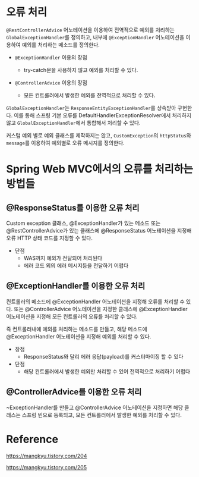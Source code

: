 # 오류 처리

`@RestControllerAdvice` 어노테이션을 이용하여 전역적으로 예외를 처리하는 `GlobalExceptionHandler`를 정의하고, 내부에 `@ExceptionHandler` 어노테이션을 이용하여 예외를 처리하는 메소드를 정의한다.

- `@ExceptionHandler` 이용의 장점

  - try-catch문을 사용하지 않고 예외를 처리할 수 있다.

- `@ControllerAdvice` 이용의 장점

  - 모든 컨트롤러에서 발생한 예외를 전역적으로 처리할 수 있다.

`GlobalExceptionHandler`는 `ResponseEntityExceptionHandler`를 상속받아 구현한다. 이를 통해 스프링 기본 오류를 DefaultHandlerExceptionResolver에서 처리하지 않고 `GlobalExceptionHandler`에서 통합해서 처리할 수 있다.

커스텀 예외 별로 예외 클래스를 제작하지는 않고, `CustomException`의 `httpStatus`와 `message`를 이용하여 예외별로 오류 메시지를 정의한다.

##

# Spring Web MVC에서의 오류를 처리하는 방법들

## @ResponseStatus를 이용한 오류 처리

Custom exception 클래스, @ExceptionHandler가 있는 메소드 또는 @RestControllerAdvice가 있는 클래스에 @ResponseStatus 어노테이션을 지정해 오류 HTTP 상태 코드를 지정할 수 있다.

- 단점
  - WAS까지 예외가 전달되어 처리된다
  - 에러 코드 외의 에러 메시지등을 전달하기 어렵다

## @ExceptionHandler를 이용한 오류 처리

컨트롤러의 메소드에 @ExceptionHandler 어노테이션을 지정해 오류를 처리할 수 있다.
또는 @ControllerAdvice 어노테이션을 지정한 클래스에 @ExceptionHandler 어노테이션을 지정해 모든 컨트롤러의 오류를 처리할 수 있다.

즉 컨트롤러내에 예외를 처리하는 메소드를 만들고, 해당 메소드에 @ExceptionHandler 어노테이션을 지정해 예외를 처리할 수 있다.

- 장점
  - ResponseStatus와 달리 에러 응답(payload)를 커스터마이징 할 수 있다
- 단점
  - 해당 컨트롤러에서 발생한 예외만 처리할 수 있어 전역적으로 처리하기 어렵다

## @ControllerAdvice를 이용한 오류 처리

~ExceptionHandler를 만들고 @ControllerAdvice 어노테이션을 지정하면 해당 클래스는 스프링 빈으로 등록되고, 모든 컨트롤러에서 발생한 예외를 처리할 수 있다.

# Reference

https://mangkyu.tistory.com/204

https://mangkyu.tistory.com/205
